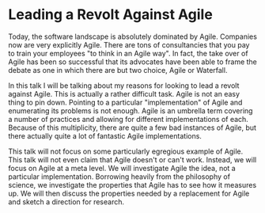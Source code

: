# Leading a Revolt Against Agile

Today, the software landscape is absolutely dominated by Agile. Companies now are very explicitly Agile. There are tons of consultancies that you pay to train your employees "to think in an Agile way". In fact, the take over of Agile has been so successful that its advocates have been able to frame the debate as one in which there are but two choice, Agile or Waterfall.

In this talk I will be talking about my reasons for looking to lead a revolt against Agile. This is actually a rather difficult task. Agile is not an easy thing to pin down. Pointing to a particular "implementation" of Agile and enumerating its problems is not enough. Agile is an umbrella term covering a number of practices and allowing for different implementations of each. Because of this multiplicity, there are quite a few bad instances of Agile, but there actually quite a lot of fantastic Agile implementations.

This talk will not focus on some particularly egregious example of Agile. This talk will not even claim that Agile doesn't or can't work. Instead, we will focus on Agile at a meta level. We will investigate Agile the idea, not a particular implementation. Borrowing heavily from the philosophy of science, we investigate the properties that Agile has to see how it measures up. We will then discuss the properties needed by a replacement for Agile and sketch a direction for research.